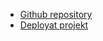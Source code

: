 - [Github repository](https://github.com/Fadumosahra/Flag-project.git)
- [Deployat projekt](https://flag-project-ten.vercel.app)